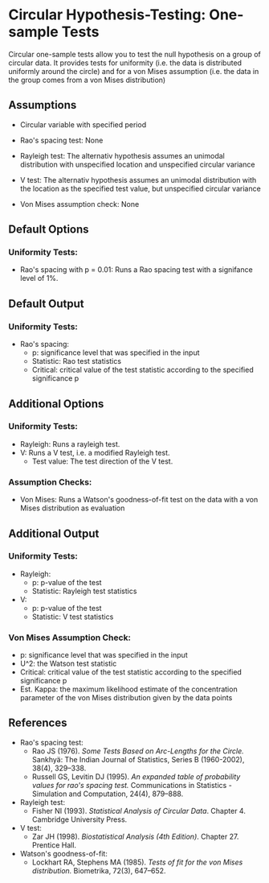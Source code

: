 Circular Hypothesis-Testing: One-sample Tests
==========================

Circular one-sample tests allow you to test the null hypothesis on a group of circular data. It provides tests for uniformity (i.e. the data is distributed uniformly around the circle) and for a von Mises assumption (i.e. the data in the group comes from a von Mises distribution)

Assumptions
-----------
- Circular variable with specified period
- Rao's spacing test: None
- Rayleigh test: The alternativ hypothesis assumes an unimodal distribution with unspecified location and unspecified circular variance 
- V test: The alternativ hypothesis assumes an unimodal distribution with the location as the specified test value, but unspecified circular variance

- Von Mises assumption check: None 

Default Options
-------
### Uniformity Tests:
- Rao's spacing with p = 0.01: Runs a Rao spacing test with a signifance level of 1%.

Default Output
-------

### Uniformity Tests:
- Rao's spacing:
  - p: significance level that was specified in the input
  - Statistic: Rao test statistics
  - Critical: critical value of the test statistic according to the specified significance p

Additional Options
-------

### Uniformity Tests:
- Rayleigh: Runs a rayleigh test.
- V: Runs a V test, i.e. a modified Rayleigh test.
  - Test value: The test direction of the V test.

### Assumption Checks:
- Von Mises: Runs a Watson's goodness-of-fit test on the data with a von Mises distribution as evaluation


Additional Output
-------

### Uniformity Tests:
- Rayleigh:
  - p: p-value of the test
  - Statistic: Rayleigh test statistics
- V: 
  - p: p-value of the test
  - Statistic: V test statistics

### Von Mises Assumption Check:
- p: significance level that was specified in the input
- U^2: the Watson test statistic
- Critical: critical value of the test statistic according to the specified significance p
- Est. Kappa: the maximum likelihood estimate of the concentration parameter of the von Mises distribution given by the data points

References
-------
- Rao's spacing test:
  - Rao JS (1976). *Some Tests Based on Arc-Lengths for the Circle.* Sankhyä: The Indian Journal of Statistics, Series B (1960-2002), 38(4), 329–338.
  - Russell GS, Levitin DJ (1995). *An expanded table of probability values for rao's spacing test.* Communications in Statistics - Simulation and Computation, 24(4), 879–888.
- Rayleigh test:
  - Fisher NI (1993). *Statistical Analysis of Circular Data*. Chapter 4. Cambridge University Press.
- V test:
  - Zar JH (1998). *Biostatistical Analysis (4th Edition)*. Chapter 27. Prentice Hall.
- Watson's goodness-of-fit:
  - Lockhart RA, Stephens MA (1985). *Tests of fit for the von Mises distribution.* Biometrika, 72(3), 647–652.
